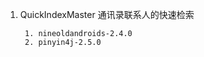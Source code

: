 
1. QuickIndexMaster 通讯录联系人的快速检索
        
        1. nineoldandroids-2.4.0
        2. pinyin4j-2.5.0
